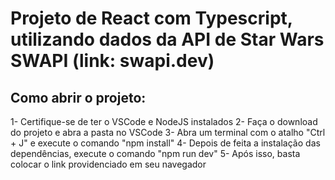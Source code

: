 <h1>Projeto de React com Typescript, utilizando dados da API de Star Wars SWAPI (link: swapi.dev)</h1>

<h2>Como abrir o projeto:</h2>

1- Certifique-se de ter o VSCode e NodeJS instalados
2- Faça o download do projeto e abra a pasta no VSCode
3- Abra um terminal com o atalho "Ctrl + J" e execute o comando "npm install"
4- Depois de feita a instalação das dependências, execute o comando "npm run dev"
5- Após isso, basta colocar o link providenciado em seu navegador
